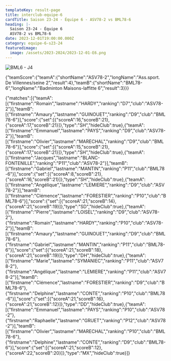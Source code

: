 ```yaml
---
templateKey: result-page
title: interclub-equipe-6
cardTitle: Saison 23-24 - Équipe 6 - ASV78-2 vs BML78-6 
heading: |-
  Saison 23-24 - Équipe 6
  ASV78-2 vs BML78-6
date: 2023-12-01T19:00:00.000Z
category: equipe-6-s23-24
featuredimage:
  image: /assets/2023-2024/2023-12-01-E6.png
---
```

![](/assets/2023-2024/2023-12-01-E6.png "BML6 - J4")

<teamscoreboard>{"teamScore":{"teamA":{"shortName":"ASV78-2","longName":"Ass.sport. De Villennes/seine 2","result":4},"teamB":{"shortName":"BML78-6","longName":"Badminton Maisons-laffitte 6","result":3}}}</teamscoreboard>

<scoreboard>{"matches":[{"teamA":[{"firstname":"Romain","lastname":"HARDY","ranking":"D7","club":"ASV78-2"}],"teamB":[{"firstname":"Amaury","lastname":"GUINOUET","ranking":"D9","club":"BML78-6"}],"score":{"set":[{"scoreA":16,"scoreB":21},{"scoreA":17,"scoreB":21}]},"type":"SH","hideClub":true},{"teamA":[{"firstname":"Emmanuel","lastname":"PAYS","ranking":"D9","club":"ASV78-2"}],"teamB":[{"firstname":"Olivier","lastname":"MARECHAL","ranking":"D9","club":"BML78-6"}],"score":{"set":[{"scoreA":15,"scoreB":21},{"scoreA":17,"scoreB":21}]},"type":"SH","hideClub":true},{"teamA":[{"firstname":"Jacques","lastname":"BLANC-FONTENILLE","ranking":"P11","club":"ASV78-2"}],"teamB":[{"firstname":"Gabriel","lastname":"MANTIN","ranking":"P11","club":"BML78-6"}],"score":{"set":[{"scoreA":8,"scoreB":21},{"scoreA":16,"scoreB":21}]},"type":"SH","hideClub":true},{"teamA":[{"firstname":"Angélique","lastname":"LEMIERE","ranking":"D9","club":"ASV78-2"}],"teamB":[{"firstname":"Clémence","lastname":"FORESTIER","ranking":"P10","club":"BML78-6"}],"score":{"set":[{"scoreA":21,"scoreB":14},{"scoreA":21,"scoreB":19}]},"type":"SD","hideClub":true},{"teamA":[{"firstname":"Pierre","lastname":"LOISEL","ranking":"D9","club":"ASV78-2"},{"firstname":"Romain","lastname":"HARDY","ranking":"P10","club":"ASV78-2"}],"teamB":[{"firstname":"Amaury","lastname":"GUINOUET","ranking":"D9","club":"BML78-6"},{"firstname":"Gabriel","lastname":"MANTIN","ranking":"P11","club":"BML78-6"}],"score":{"set":[{"scoreA":21,"scoreB":18},{"scoreA":21,"scoreB":19}]},"type":"DH","hideClub":true},{"teamA":[{"firstname":"Marie","lastname":"SYMANIEC","ranking":"P11","club":"ASV78-2"},{"firstname":"Angélique","lastname":"LEMIERE","ranking":"P11","club":"ASV78-2"}],"teamB":[{"firstname":"Clémence","lastname":"FORESTIER","ranking":"D9","club":"BML78-6"},{"firstname":"Delphine","lastname":"CONTE","ranking":"P10","club":"BML78-6"}],"score":{"set":[{"scoreA":21,"scoreB":16},{"scoreA":21,"scoreB":12}]},"type":"DD","hideClub":true},{"teamA":[{"firstname":"Emmanuel","lastname":"PAYS","ranking":"P10","club":"ASV78-2"},{"firstname":"Raphaelle","lastname":"GRUET","ranking":"P12","club":"ASV78-2"}],"teamB":[{"firstname":"Olivier","lastname":"MARECHAL","ranking":"P10","club":"BML78-6"},{"firstname":"Delphine","lastname":"CONTE","ranking":"D9","club":"BML78-6"}],"score":{"set":[{"scoreA":21,"scoreB":12},{"scoreA":22,"scoreB":20}]},"type":"MX","hideClub":true}]}</scoreboard>